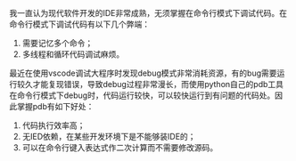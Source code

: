 我一直认为现代软件开发的IDE非常成熟，无须掌握在命令行模式下调试代码。在命令行模式下调试代码有以下几个弊端：

1. 需要记忆多个命令；
2. 多线程和循环代码调试麻烦。

最近在使用vscode调试大程序时发现debug模式非常消耗资源，有的bug需要运行较久才能复现错误，导致debug过程非常漫长，而使用python自己的pdb工具在命令行模式下debug时，代码运行较快，可以较快运行到有问题的代码处。因此掌握pdb有如下好处：

1. 代码执行效率高；
2. 无IED依赖，在某些开发环境下是不能够装IDE的；
3. 可以在命令行键入表达式作二次计算而不需要修改源码。

